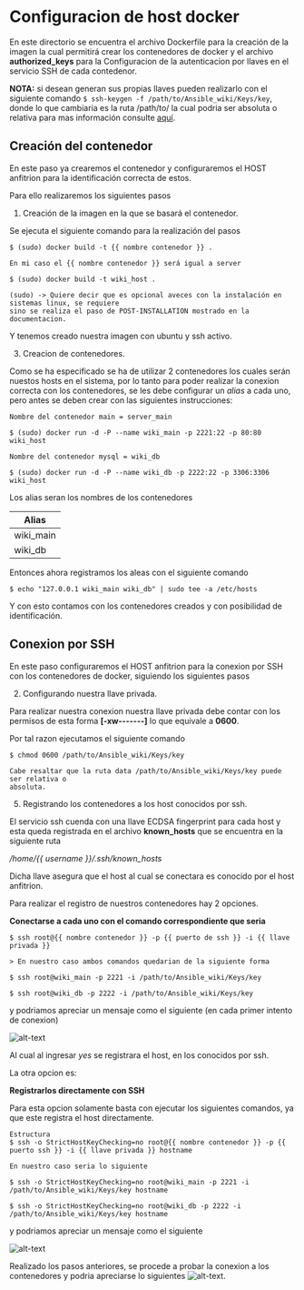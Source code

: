 # Configuracion de host docker #

En este directorio se encuentra el archivo Dockerfile para la creación de la imagen
la cual permitirá crear los contenedores de docker y el archivo **authorized_keys**
para la Configuracion de la autenticacion por llaves en el servicio SSH de cada contedenor.

**NOTA:** si desean generan sus propias llaves pueden realizarlo con el siguiente
comando `$ ssh-keygen -f /path/to/Ansible_wiki/Keys/key`, donde lo que cambiaria es la ruta
/path/to/ la cual podria ser absoluta o relativa para mas información consulte [aquí](http://dep.fie.umich.mx/~stinoco/archivos/RutasAbsolutasYRelativas.pdf).

## Creación del contenedor ##

En este paso ya crearemos el contenedor y configuraremos el HOST anfitrion para la identificación correcta de estos.

Para ello realizaremos los siguientes pasos

1. Creación de la imagen en la que se basará el contenedor.

Se ejecuta el siguiente comando para la realización del pasos

```
$ (sudo) docker build -t {{ nombre contenedor }} .

En mi caso el {{ nombre contenedor }} será igual a server

$ (sudo) docker build -t wiki_host .

(sudo) -> Quiere decir que es opcional aveces con la instalación en sistemas linux, se requiere
sino se realiza el paso de POST-INSTALLATION mostrado en la documentacion.
```

Y tenemos creado nuestra imagen con ubuntu y ssh activo.

3. Creacion de contenedores.

Como se ha especificado se ha de utilizar 2 contenedores los cuales serán nuestos hosts en el sistema, por lo tanto para poder realizar la conexion correcta con los contenedores,
se les debe configurar un *alias* a cada uno, pero antes se deben crear con las siguientes instrucciones:

```
Nombre del contenedor main = server_main

$ (sudo) docker run -d -P --name wiki_main -p 2221:22 -p 80:80 wiki_host

Nombre del contenedor mysql = wiki_db

$ (sudo) docker run -d -P --name wiki_db -p 2222:22 -p 3306:3306 wiki_host

```

Los alias seran los nombres de los contenedores

 Alias |
 --- |
 wiki_main |
 wiki_db |

Entonces ahora registramos los aleas con el siguiente comando

` $ echo "127.0.0.1 wiki_main wiki_db" | sudo tee -a /etc/hosts `

Y con esto contamos con los contenedores creados y con posibilidad de identificación.

## Conexion por SSH ##

En este paso configuraremos el HOST anfitrion para la conexion por SSH con los contenedores de docker, siguiendo los siguientes pasos

2. Configurando nuestra llave privada.

Para realizar nuestra conexion nuestra llave privada debe contar con los permisos de esta forma **[-xw-------]** lo que equivale a **0600**.

Por tal razon ejecutamos el siguiente comando

```
$ chmod 0600 /path/to/Ansible_wiki/Keys/key

Cabe resaltar que la ruta data /path/to/Ansible_wiki/Keys/key puede ser relativa o
absoluta.
```

5. Registrando los contenedores a los host conocidos por ssh.

El servicio ssh cuenda con una llave ECDSA fingerprint para cada host y esta queda registrada en el archivo **known_hosts** que se encuentra en la siguiente ruta

*/home/{{ username }}/.ssh/known_hosts*

Dicha llave asegura que el host al cual se conectara es conocido por el host anfitrion.

Para realizar el registro de nuestros contenedores hay 2 opciones.

**Conectarse a cada uno con el comando correspondiente que seria**
```
$ ssh root@{{ nombre contenedor }} -p {{ puerto de ssh }} -i {{ llave privada }}

> En nuestro caso ambos comandos quedarian de la siguiente forma

$ ssh root@wiki_main -p 2221 -i /path/to/Ansible_wiki/Keys/key

$ ssh root@wiki_db -p 2222 -i /path/to/Ansible_wiki/Keys/key
```

y podriamos apreciar un mensaje como el siguiente (en cada primer intento de conexion)

![alt-text](/img/connection.png)

Al cual al ingresar *yes* se registrara el host, en los conocidos por ssh.

La otra opcion es:

**Registrarlos directamente con SSH**

Para esta opcion solamente basta con ejecutar los siguientes comandos, ya que este registra el host directamente.

```
Estructura
$ ssh -o StrictHostKeyChecking=no root@{{ nombre contenedor }} -p {{ puerto ssh }} -i {{ llave privada }} hostname

En nuestro caso seria lo siguiente

$ ssh -o StrictHostKeyChecking=no root@wiki_main -p 2221 -i /path/to/Ansible_wiki/Keys/key hostname

$ ssh -o StrictHostKeyChecking=no root@wiki_db -p 2222 -i /path/to/Ansible_wiki/Keys/key hostname
```

y podriamos apreciar un mensaje como el siguiente

![alt-text](/img/connection2.png)

Realizado los pasos anteriores, se procede a probar la conexion a los contenedores y podria apreciarse lo siguientes
![alt-text](/img/connection3.png).

